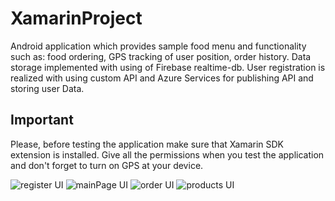# XamarinProject
Android application which provides sample food menu and functionality such as: food ordering, GPS tracking of user position, order history.
Data storage implemented with using of Firebase realtime-db. User registration is realized with using custom API and Azure Services for publishing API and storing user Data.
## Important 
Please, before testing the application make sure that Xamarin SDK extension is installed.
Give all the permissions when you test the application and don't forget to turn on GPS at your device.

![register UI](https://i.imgur.com/Oj1L3Oo.jpeg)
![mainPage UI](https://i.imgur.com/t99IsB5.jpeg)
![order UI](https://i.imgur.com/8MdE56r.jpeg)
![products UI](https://i.imgur.com/Cwlq9AG.jpeg)

